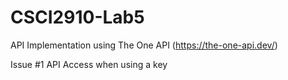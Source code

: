 # CSCI2910-Lab5
API Implementation using The One API (https://the-one-api.dev/)

Issue #1
  API Access when using a key
